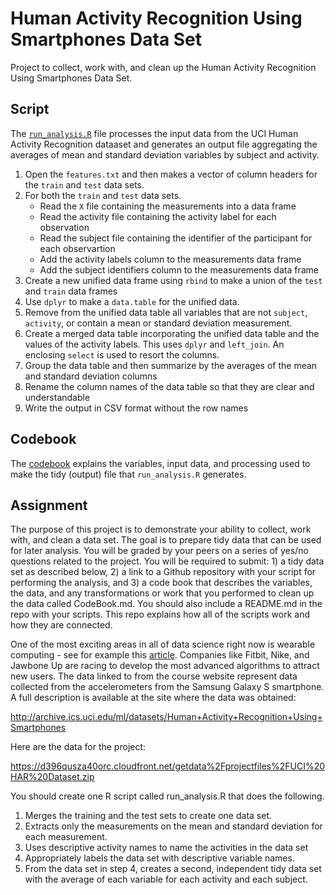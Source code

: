 # Human Activity Recognition Using Smartphones Data Set

Project to collect, work with, and clean up the Human Activity Recognition
Using Smartphones Data Set.

## Script

The
[`run_analysis.R`](https://github.com/gugek/getting-cleaning-data/blob/master/run_analysis.R)
file processes the input data from the UCI Human Activity Recognition dataaset
and generates an output file aggregating the averages of mean and standard
deviation variables by subject and activity.

1. Open the `features.txt` and then makes a vector of column headers for the
   `train` and `test` data sets.
2. For both the `train` and `test` data sets.
    + Read the `X` file containing the measurements into a data frame
    + Read the activity file containing the activity label for each observation
    + Read the subject file containing the identifier of the participant for
      each observartion
    + Add the activity labels column to the measurements data frame
    + Add the subject identifiers column to the measurements data frame
3. Create a new unified data frame using `rbind` to make a union of the `test`
   and `train` data frames
4. Use `dplyr` to make a `data.table` for the unified data.
5. Remove from the unified data table all variables that are not `subject`,
   `activity`, or contain a mean or standard deviation measurement.
6. Create a merged data table incorporating the unified data table and the
   values of the activity labels. This uses `dplyr` and `left_join`. An
   enclosing `select` is used to resort the columns.
7. Group the data table and then summarize by the averages of the mean and
   standard deviation columns
8. Rename the column names of the data table so that they are clear and
   understandable
9. Write the output in CSV format without the row names

## Codebook

The
[codebook](https://github.com/gugek/getting-cleaning-data/blob/master/CodeBook.md)
explains the variables, input data, and processing used to make the tidy
(output) file that `run_analysis.R` generates.

## Assignment

The purpose of this project is to demonstrate your ability to collect, work
with, and clean a data set. The goal is to prepare tidy data that can be used
for later analysis. You will be graded by your peers on a series of yes/no
questions related to the project. You will be required to submit: 1) a tidy
data set as described below, 2) a link to a Github repository with your script
for performing the analysis, and 3) a code book that describes the variables,
the data, and any transformations or work that you performed to clean up the
data called CodeBook.md. You should also include a README.md in the repo with
your scripts. This repo explains how all of the scripts work and how they are
connected.

One of the most exciting areas in all of data science right now is wearable
computing - see for example this
[article](http://www.insideactivitytracking.com/data-science-activity-tracking-and-the-battle-for-the-worlds-top-sports-brand/). Companies
like Fitbit, Nike, and Jawbone Up are racing to develop the most advanced
algorithms to attract new users. The data linked to from the course website
represent data collected from the accelerometers from the Samsung Galaxy S
smartphone. A full description is available at the site where the data was
obtained:

http://archive.ics.uci.edu/ml/datasets/Human+Activity+Recognition+Using+Smartphones

Here are the data for the project:

https://d396qusza40orc.cloudfront.net/getdata%2Fprojectfiles%2FUCI%20HAR%20Dataset.zip

You should create one R script called run_analysis.R that does the following.

1. Merges the training and the test sets to create one data set.
2. Extracts only the measurements on the mean and standard deviation for each
measurement.
3. Uses descriptive activity names to name the activities in the data set
4. Appropriately labels the data set with descriptive variable names.
5. From the data set in step 4, creates a second, independent tidy data set
with the average of each variable for each activity and each subject.
